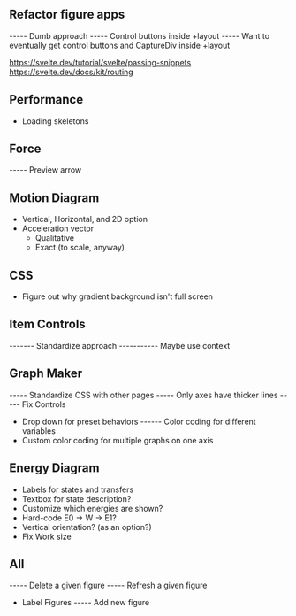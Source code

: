 ## Refactor figure apps
----- Dumb approach
----- Control buttons inside +layout
----- Want to eventually get control buttons and CaptureDiv inside +layout

https://svelte.dev/tutorial/svelte/passing-snippets
https://svelte.dev/docs/kit/routing


## Performance
* Loading skeletons

## Force
----- Preview arrow

## Motion Diagram
* Vertical, Horizontal, and 2D option
* Acceleration vector
    * Qualitative
    * Exact (to scale, anyway)


## CSS
* Figure out why gradient background isn't full screen

## Item Controls
------- Standardize approach
----------- Maybe use context


## Graph Maker
----- Standardize CSS with other pages
----- Only axes have thicker lines
----- Fix Controls
* Drop down for preset behaviors
------ Color coding for different variables
* Custom color coding for multiple graphs on one axis

## Energy Diagram
* Labels for states and transfers
* Textbox for state description?
* Customize which energies are shown?
* Hard-code E0 -> W -> E1?
* Vertical orientation? (as an option?)
* Fix Work size


## All
----- Delete a given figure
----- Refresh a given figure
* Label Figures
----- Add new figure
